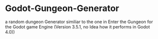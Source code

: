 # Godot-Gungeon-Generator
a random dungeon Generator similiar to the one in Enter the Gungeon for the Godot game Engine (Version 3.5.1, no Idea how it performs in Godot 4.0))

